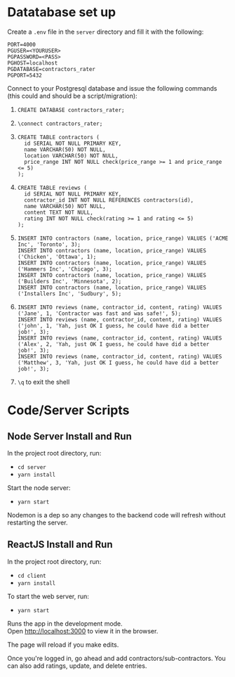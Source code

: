 # Datatabase set up

Create a `.env` file in the `server` directory and fill it with the following:

```
PORT=4000
PGUSER=<YOURUSER>
PGPASSWORD=<PASS>
PGHOST=localhost
PGDATABASE=contractors_rater
PGPORT=5432
```

Connect to your Postgresql database and issue the following commands (this could and should be a script/migration):

1. `CREATE DATABASE contractors_rater;`
2. `\connect contractors_rater;`
3. ```
   CREATE TABLE contractors (
     id SERIAL NOT NULL PRIMARY KEY,
     name VARCHAR(50) NOT NULL,
     location VARCHAR(50) NOT NULL,
     price_range INT NOT NULL check(price_range >= 1 and price_range <= 5)
   );
   ```
4. ```
   CREATE TABLE reviews (
     id SERIAL NOT NULL PRIMARY KEY,
     contractor_id INT NOT NULL REFERENCES contractors(id),
     name VARCHAR(50) NOT NULL,
     content TEXT NOT NULL,
     rating INT NOT NULL check(rating >= 1 and rating <= 5)
   );
   ```
5. ```
   INSERT INTO contractors (name, location, price_range) VALUES ('ACME Inc', 'Toronto', 3);
   INSERT INTO contractors (name, location, price_range) VALUES ('Chicken', 'Ottawa', 1);
   INSERT INTO contractors (name, location, price_range) VALUES ('Hammers Inc', 'Chicago', 3);
   INSERT INTO contractors (name, location, price_range) VALUES ('Builders Inc', 'Minnesota', 2);
   INSERT INTO contractors (name, location, price_range) VALUES ('Installers Inc', 'Sudbury', 5);
   ```
6. ```
   INSERT INTO reviews (name, contractor_id, content, rating) VALUES ('Jane', 1, 'Contractor was fast and was safe!', 5);
   INSERT INTO reviews (name, contractor_id, content, rating) VALUES ('john', 1, 'Yah, just OK I guess, he could have did a better job!', 3);
   INSERT INTO reviews (name, contractor_id, content, rating) VALUES ('Alex', 2, 'Yah, just OK I guess, he could have did a better job!', 3);
   INSERT INTO reviews (name, contractor_id, content, rating) VALUES ('Matthew', 3, 'Yah, just OK I guess, he could have did a better job!', 3);
   ```

7. `\q` to exit the shell

# Code/Server Scripts

## Node Server Install and Run

In the project root directory, run:

- `cd server`
- `yarn install`

Start the node server:

- `yarn start`

Nodemon is a dep so any changes to the backend code will refresh without restarting the server.

## ReactJS Install and Run

In the project root directory, run:

- `cd client`
- `yarn install`

To start the web server, run:

- `yarn start`

Runs the app in the development mode.<br />
Open [http://localhost:3000](http://localhost:3000) to view it in the browser.

The page will reload if you make edits.

Once you're logged in, go ahead and add contractors/sub-contractors. You can also add ratings, update, and delete entries.
